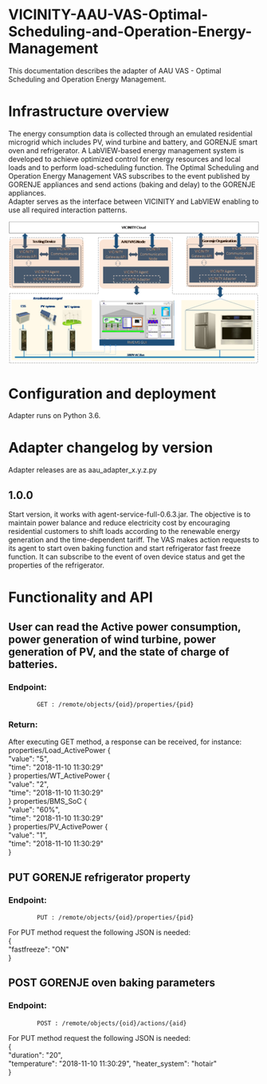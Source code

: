 # VICINITY-AAU-VAS-Optimal-Scheduling-and-Operation-Energy-Management
This documentation describes the adapter of AAU VAS - Optimal Scheduling and Operation Energy Management.

# Infrastructure overview

The energy consumption data is collected through an emulated residential microgrid which includes PV, wind turbine and battery, and GORENJE smart oven and refrigerator. A LabVIEW-based energy management system is developed to achieve optimized control for energy resources and local loads and to perform load-scheduling function. The Optimal Scheduling and Operation Energy Management VAS subscribes to the event published by GORENJE appliances and send actions (baking and delay) to the GORENJE appliances.  
Adapter serves as the interface between VICINITY and LabVIEW enabling to use all required interaction patterns.

![Image text](https://github.com/YajuanGuan/pics/blob/master/OptimalScheduling&OperationEnergyManagement.png)

# Configuration and deployment

Adapter runs on Python 3.6.

# Adapter changelog by version
Adapter releases are as aau_adapter_x.y.z.py

## 1.0.0
Start version, it works with agent-service-full-0.6.3.jar. The objective is to maintain power balance and reduce electricity cost by encouraging residential customers to shift loads according to the renewable energy generation and the time-dependent tariff. 
The VAS makes action requests to its agent to start oven baking function and start refrigerator fast freeze function. It can subscribe to the event of oven device status and get the properties of the refrigerator. 

# Functionality and API
## User can read the Active power consumption, power generation of wind turbine, power generation of PV, and the state of charge of batteries. 
### Endpoint:
            GET : /remote/objects/{oid}/properties/{pid}
### Return:
After executing GET method, a response can be received, for instance:  
properties/Load_ActivePower
{  
    "value": "5",  
    "time": "2018-11-10 11:30:29"  
}
properties/WT_ActivePower
{  
    "value": "2",  
    "time": "2018-11-10 11:30:29"  
}
properties/BMS_SoC
{  
    "value": "60%",  
    "time": "2018-11-10 11:30:29"  
}
properties/PV_ActivePower
{  
    "value": "1",  
    "time": "2018-11-10 11:30:29"  
}

## PUT GORENJE refrigerator property
### Endpoint:
            PUT : /remote/objects/{oid}/properties/{pid}
For PUT method request the following JSON is needed:  
{  
    "fastfreeze": "ON"  
}


## POST GORENJE oven baking parameters
### Endpoint:
            POST : /remote/objects/{oid}/actions/{aid}
For PUT method request the following JSON is needed:  
{  
    "duration": "20",  
"temperature": "2018-11-10 11:30:29",
    "heater_system": "hotair"    
}

